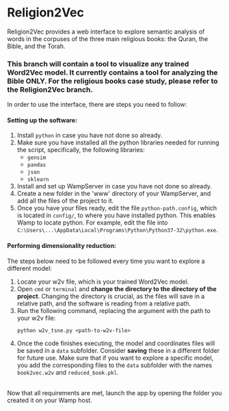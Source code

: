 # Religion2Vec
Religion2Vec provides a web interface to explore semantic analysis of words in the corpuses of the three main religious books: the Quran, the Bible, and the Torah.<br>

### This branch will contain a tool to visualize any trained Word2Vec model. It currently contains a tool for analyzing the Bible ONLY. For the religious books case study, please refer to the Religion2Vec branch.

In order to use the interface, there are steps you need to follow:
#### Setting up the software:
1. Install `python` in case you have not done so already.
2. Make sure you have installed all the python libraries needed for running the script, specifically, the following libraries:
   * `gensim`
   * `pandas`
   * `json`
   * `sklearn`
3. Install and set up WampServer in case you have not done so already.
4. Create a new folder in the 'www' directory of your WampServer, and add all the files of the project to it.
5. Once you have your files ready, edit the file `python-path.config`, which is located in `config/`, to where you have installed python. This enables Wamp to locate python. For example,
edit the file into `C:\Users\...\AppData\Local\Programs\Python\Python37-32\python.exe`.

#### Performing dimensionality reduction:
The steps below need to be followed every time you want to explore a different model:
1. Locate your w2v file, which is your trained Word2Vec model.
2. Open `cmd` or `terminal` and <b>change the directory to the directory of the project</b>. Changing the directory is crucial, as the files will save in a relative path, and the software is reading from a relative path.
3. Run the following command, replacing the argument with the path to your w2v file:
   <pre><code>python w2v_tsne.py &ltpath-to-w2v-file&gt</code></pre>
4. Once the code finishes executing, the model and coordinates files will be saved in a `data` subfolder. Consider <b>saving</b> these in a different folder for future use. Make sure that if you want to explore a specific model, you add the corresponding files to the `data` subfolder with the names `book2vec.w2v` and `reduced_book.pkl`.
<br>
Now that all requirements are met, launch the app by opening the folder you created it on your Wamp host.
